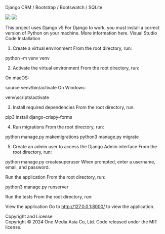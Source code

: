 Django CRM / Bootstrap / Bootswatch / SQLite 

<img src="https://github.com/rocketasia/Django-Chat-crm/assets/74543570/9619bb9d-d81f-4fc3-b478-3c3741946340" />
<img src="https://github.com/rocketasia/DjangoCrm-Chat-GPT/assets/74543570/803ed829-1201-4f1f-83d7-b0186ad2244f" />



This project uses Django v5 For Django to work, you must install a correct version of Python on your machine. More information here.
Visual Studio Code
Installation
1. Create a virtual environment
From the root directory, run:

python -m venv venv

2. Activate the virtual environment
From the root directory, run:

On macOS:

source venv/bin/activate
On Windows:

venv\scripts\activate

3. Install required dependencies
From the root directory, run:

pip3 install django-crispy-forms

4. Run migrations
From the root directory, run:

python manage.py makemigrations
python3 manage.py migrate

5. Create an admin user to access the Django Admin interface
From the root directory, run:

python manage.py createsuperuser
When prompted, enter a username, email, and password.

Run the application
From the root directory, run:

python3 manage.py runserver

Run the tests
From the root directory, run:


View the application
Go to http://127.0.0.1:8000/ to view the application.

Copyright and License<br>
Copyright © 2024 One Media Asia Co, Ltd. Code released under the MIT license.
